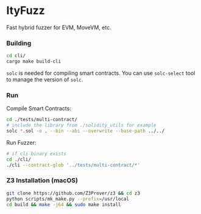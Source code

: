 # ItyFuzz
Fast hybrid fuzzer for EVM, MoveVM, etc.


### Building
```bash
cd cli/
cargo make build-cli
```

`solc` is needed for compiling smart contracts. You can use `solc-select` tool to manage the version of `solc`.

### Run
Compile Smart Contracts:
```bash
cd ./tests/multi-contract/
# include the library from ./solidity_utils for example
solc *.sol -o . --bin --abi --overwrite --base-path ../../
```
Run Fuzzer:
<!-- ```bash
cd cli/
cargo make --makefile cargo-make.toml run
```
or -->
```bash
# if cli binary exists
cd ./cli/
./cli --contract-glob '../tests/multi-contract/*'
```


### Z3 Installation (macOS)
```bash
git clone https://github.com/Z3Prover/z3 && cd z3
python scripts/mk_make.py --prefix=/usr/local
cd build && make -j64 && sudo make install
```
